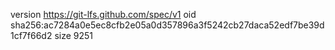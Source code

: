 version https://git-lfs.github.com/spec/v1
oid sha256:ac7284a0e5ec8cfb2e05a0d357896a3f5242cb27daca52edf7be39d1cf7f66d2
size 9251
